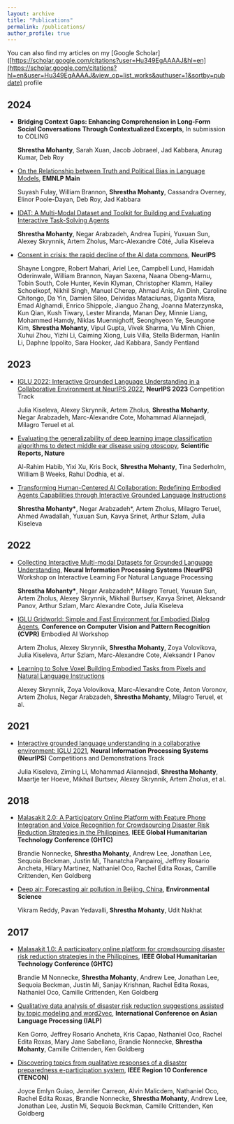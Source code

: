 ```yaml
---
layout: archive
title: "Publications"
permalink: /publications/
author_profile: true
---
```


You can also find my articles on my [Google Scholar]([https://scholar.google.com/citations?user=Hu349EgAAAAJ&hl=en](https://scholar.google.com/citations?hl=en&user=Hu349EgAAAAJ&view_op=list_works&authuser=1&sortby=pubdate) profile

2024
------

* **Bridging Context Gaps: Enhancing Comprehension in Long-Form Social Conversations Through Contextualized Excerpts**, In submission to COLING

   **Shrestha Mohanty**, Sarah Xuan, Jacob Jobraeel, Jad Kabbara, Anurag Kumar, Deb Roy




* [On the Relationship between Truth and Political Bias in Language Models](https://arxiv.org/pdf/2409.05283), **EMNLP Main**

  Suyash Fulay, William Brannon, **Shrestha Mohanty**, Cassandra Overney, Elinor Poole-Dayan, Deb Roy, Jad Kabbara
  

* [IDAT: A Multi-Modal Dataset and Toolkit for Building and Evaluating Interactive Task-Solving Agents](https://arxiv.org/pdf/2407.08898)

  **Shrestha Mohanty**, Negar Arabzadeh, Andrea Tupini, Yuxuan Sun, Alexey Skrynnik, Artem Zholus, Marc-Alexandre Côté, Julia Kiseleva

* [Consent in crisis: the rapid decline of the AI data commons](https://arxiv.org/pdf/2407.14933), **NeurIPS**
  
   Shayne Longpre, Robert Mahari, Ariel Lee, Campbell Lund, Hamidah Oderinwale, William Brannon, Nayan Saxena, Naana Obeng-Marnu, Tobin South, Cole Hunter, Kevin Klyman, Christopher Klamm, Hailey Schoelkopf, Nikhil Singh, Manuel Cherep, Ahmad Anis, An Dinh, Caroline Chitongo, Da Yin, Damien Sileo, Deividas Mataciunas, Diganta Misra, Emad Alghamdi, Enrico Shippole, Jianguo Zhang, Joanna Materzynska, Kun Qian, Kush Tiwary, Lester Miranda, Manan Dey, Minnie Liang, Mohammed Hamdy, Niklas Muennighoff, Seonghyeon Ye, Seungone Kim, **Shrestha Mohanty**, Vipul Gupta, Vivek Sharma, Vu Minh Chien, Xuhui Zhou, Yizhi Li, Caiming Xiong, Luis Villa, Stella Biderman, Hanlin Li, Daphne Ippolito, Sara Hooker, Jad Kabbara, Sandy Pentland

  

2023
------

* [IGLU 2022: Interactive Grounded Language Understanding in a Collaborative Environment at NeurIPS 2022](https://arxiv.org/pdf/2205.13771.pdf), **NeurIPS 2023** Competition Track
  
   Julia Kiseleva, Alexey Skrynnik, Artem Zholus, **Shrestha Mohanty**, Negar Arabzadeh, Marc-Alexandre Cote, Mohammad Aliannejadi, Milagro Teruel et al.

* [Evaluating the generalizability of deep learning image classification algorithms to detect middle ear disease using otoscopy](https://assets.researchsquare.com/files/rs-2014320/v1/8d304e1d-6738-4ea5-bd95-27667733bc82.pdf?c=1662744394), **Scientific Reports, Nature**
  
  Al-Rahim Habib, Yixi Xu, Kris Bock, **Shrestha Mohanty**, Tina Sederholm, William B Weeks, Rahul Dodhia, et al.

* [Transforming Human-Centered AI Collaboration: Redefining Embodied Agents Capabilities through Interactive Grounded Language Instructions](https://arxiv.org/pdf/2305.10783.pdf)
  
  **Shrestha Mohanty\***, Negar Arabzadeh\*, Artem Zholus, Milagro Teruel, Ahmed Awadallah, Yuxuan Sun, Kavya Srinet, Arthur Szlam, Julia Kiseleva



2022
------

* [Collecting Interactive Multi-modal Datasets for Grounded Language Understanding](https://arxiv.org/pdf/2211.06552.pdf), **Neural Information Processing Systems (NeurIPS)** Workshop on Interactive Learning For Natural Language Processing
  
  **Shrestha Mohanty\***, Negar Arabzadeh\*, Milagro Teruel, Yuxuan Sun, Artem Zholus, Alexey Skrynnik, Mikhail Burtsev, Kavya Srinet, Aleksandr Panov, Arthur Szlam, Marc Alexandre Cote, Julia Kiseleva
  
  


* [IGLU Gridworld: Simple and Fast Environment for Embodied Dialog Agents](https://arxiv.org/pdf/2206.00142.pdf), **Conference on Computer Vision and Pattern Recognition (CVPR)** Embodied AI Workshop
  
  Artem Zholus, Alexey Skrynnik, **Shrestha Mohanty**, Zoya Volovikova, Julia Kiseleva, Artur Szlam, Marc-Alexandre Cote, Aleksandr I Panov

 

* [Learning to Solve Voxel Building Embodied Tasks from Pixels and Natural Language Instructions](https://arxiv.org/pdf/2211.00688.pdf)

  Alexey Skrynnik, Zoya Volovikova, Marc-Alexandre Cote, Anton Voronov, Artem Zholus, Negar Arabzadeh, **Shrestha Mohanty**, Milagro Teruel, et al.
  
  
  
2021
------
* [Interactive grounded language understanding in a collaborative environment: IGLU 2021](https://proceedings.mlr.press/v176/kiseleva22a/kiseleva22a.pdf), **Neural Information Processing Systems (NeurIPS)** Competitions and Demonstrations Track
  
  Julia Kiseleva, Ziming Li, Mohammad Aliannejadi, **Shrestha Mohanty**, Maartje ter Hoeve, Mikhail Burtsev, Alexey Skrynnik, Artem Zholus, et al.

  


2018
------

* [Malasakit 2.0: A Participatory Online Platform with Feature Phone Integration and Voice Recognition for Crowdsourcing Disaster Risk Reduction Strategies in the Philippines](https://ieeexplore.ieee.org/abstract/document/8601882), **IEEE Global Humanitarian Technology Conference (GHTC)**
  
  Brandie Nonnecke, **Shrestha Mohanty**, Andrew Lee, Jonathan Lee, Sequoia Beckman, Justin Mi, Thanatcha Panpairoj, Jeffrey Rosario Ancheta, Hilary Martinez, Nathaniel Oco, Rachel Edita Roxas, Camille Crittenden, Ken Goldberg

 


* [Deep air: Forecasting air pollution in Beijing, China](https://www.ischool.berkeley.edu/sites/default/files/sproject_attachments/report_deep-air-forecasting.pdf), **Environmental Science**
  
  Vikram Reddy, Pavan Yedavalli, **Shrestha Mohanty**, Udit Nakhat



2017
------

* [Malasakit 1.0: A participatory online platform for crowdsourcing disaster risk reduction strategies in the Philippines](https://goldberg.berkeley.edu/pubs/IEEE_GHTC_2017_Malasakit-camera-ready.pdf), **IEEE Global Humanitarian Technology Conference (GHTC)**
  
  Brandie M Nonnecke, **Shrestha Mohanty**, Andrew Lee, Jonathan Lee, Sequoia Beckman, Justin Mi, Sanjay Krishnan, Rachel Edita Roxas, Nathaniel Oco, Camille Crittenden, Ken Goldberg 

 
  

* [Qualitative data analysis of disaster risk reduction suggestions assisted by topic modeling and word2vec](https://ieeexplore.ieee.org/abstract/document/8300601), **International Conference on Asian Language Processing (IALP)**
  
  Ken Gorro, Jeffrey Rosario Ancheta, Kris Capao, Nathaniel Oco, Rachel Edita Roxas, Mary Jane Sabellano, Brandie Nonnecke, **Shrestha Mohanty**, Camille
Crittenden, Ken Goldberg

 


* [Discovering topics from qualitative responses of a disaster preparedness e-participation system](https://ieeexplore.ieee.org/abstract/document/8228287), **IEEE Region 10 Conference (TENCON)**
  
  Joyce Emlyn Guiao, Jennifer Carreon, Alvin Malicdem, Nathaniel Oco, Rachel Edita Roxas, Brandie Nonnecke, **Shrestha Mohanty**, Andrew Lee, Jonathan Lee, Justin Mi, Sequoia Beckman, Camille Crittenden, Ken Goldberg

  



